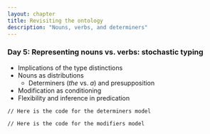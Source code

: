 ```yaml
---
layout: chapter
title: Revisiting the ontology
description: "Nouns, verbs, and determiners"
---
```


### Day 5: Representing nouns vs. verbs: stochastic typing

  - Implications of the type distinctions 
  - Nouns as distributions
    - Determiners (*the* vs. *a*) and presupposition 
  - Modification as conditioning
  - Flexibility and inference in predication

~~~~
// Here is the code for the determiners model

~~~~

~~~~
// Here is the code for the modifiers model

~~~~